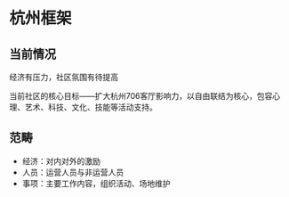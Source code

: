 # 杭州框架

## 当前情况

经济有压力，社区氛围有待提高

当前社区的核心目标——扩大杭州706客厅影响力，以自由联结为核心，包容心理、艺术、科技、文化、技能等活动支持。



## 范畴

- 经济：对内对外的激励
- 人员：运营人员与非运营人员
- 事项：主要工作内容，组织活动、场地维护

